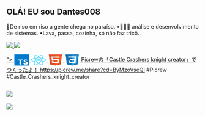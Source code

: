 ## OLÁ! EU sou Dantes008
🌴De riso em riso a gente chega no paraíso.
•👨🏼‍💻 análise e desenvolvimento de sistemas.
•Lava, passa, cozinha, só não faz tricô..

  <a href="https://beacons.ai/Dantes008">
  <img height="180em" src="https://github-readme-stats.vercel.app/api?username=Dantes008&show_icons=true&theme=dark&include_all_commits=true&count_private=true"/>
  <img height="180em" src="https://github-readme-stats.vercel.app/api/top-langs/?username=Dantes008&layout=compact&langs_count=16&theme=dark"/>
</div>



  
  
  
  
  ">
  <img align="center" alt="dante-Ts" height="30" width="40" src="https://raw.githubusercontent.com/devicons/devicon/master/icons/typescript/typescript-plain.svg">
  <img align="center" alt="dante-React" height="30" width="40" src="https://raw.githubusercontent.com/devicons/devicon/master/icons/react/react-original.svg">
  <img align="center" alt="dante-HTML" height="30" width="40" src="https://raw.githubusercontent.com/devicons/devicon/master/icons/html5/html5-original.svg">
  <img align="center" alt="dante-CSS" height="30" width="40" src="https://raw.githubusercontent.com/devicons/devicon/master/icons/css3/css3-original.svg">
Picrewの「Castle Crashers knight creator」でつくったよ！ https://picrew.me/share?cd=ByMzoVseQI #Picrew #Castle_Crashers_knight_creator</div>
  
##
  

</div>

   <a href="https://www.instagram.com/dantes01001/" target="_blank"><img src="https://img.shields.io/badge/-Instagram-%23E4405F?style=for-the-badge&logo=instagram&logoColor=white" target="_blank"></a>

  <a href="https://www.linkedin.com/in/ximenesjpdq/" target="_blank"><img src="https://img.shields.io/badge/-LinkedIn-%230077B5?style=for-the-badge&logo=linkedin&logoColor=white" target="_blank"></a>   
</div>

